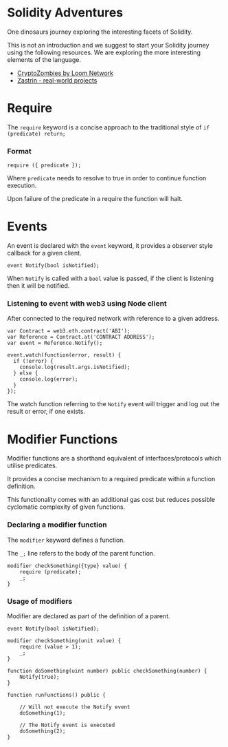 # Solidity Adventures

One dinosaurs journey exploring the interesting facets of Solidity.

This is not an introduction and we suggest to start your Solidity journey using the following resources. We are exploring the more interesting elements of the language.

- [CryptoZombies by Loom Network](https://cryptozombies.io/)
- [Zastrin - real-world projects](https://www.zastrin.com/)

# Require 

The `require` keyword is a concise approach to the traditional style of  `if (predicate) return;`

### Format

`require ({ predicate });`

Where `predicate` needs to resolve to true in order to continue function execution.

Upon failure of the predicate in a require the function will halt.

# Events

An event is declared with the `event` keyword, it provides a observer style callback for a given client.

```
event Notify(bool isNotified);
```

When `Notify` is called with a `bool` value is passed, if the client is listening then it will be notified.

### Listening to event with web3 using Node client

After connected to the required network with reference to a given address.

```
var Contract = web3.eth.contract('ABI');
var Reference = Contract.at('CONTRACT ADDRESS');
var event = Reference.Notify();

event.watch(function(error, result) {
  if (!error) {
    console.log(result.args.isNotified);
  } else {
    console.log(error);
  }
});
```

The watch function referring to the `Notify` event will trigger and log out the result or error, if one exists. 

# Modifier Functions

Modifier functions are a shorthand equivalent of interfaces/protocols which utilise predicates.

It provides a concise mechanism to a required predicate within a function definition.

This functionality comes with an additional gas cost but reduces possible cyclomatic complexity of given functions.

### Declaring a modifier function

The `modifier` keyword defines a function.

The `_;` line refers to the body of the parent function.

```
modifier checkSomething({type} value) {
	require (predicate);
    _;
}
```

### Usage of modifiers

Modifier are declared as part of the definition of a parent.

```
event Notify(bool isNotified);

modifier checkSomething(unit value) {
	require (value > 1);
    _;
}

function doSomething(uint number) public checkSomething(number) {
	Notify(true);
}

function runFunctions() public {
	
    // Will not execute the Notify event
    doSomething(1);
    
    // The Notify event is executed	
    doSomething(2);
}

```







